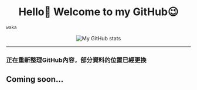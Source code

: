 <h1 align="center">Hello👋 Welcome to my GitHub😉</h1>

<!--START_SECTION:waka-->

```
waka
```

<!--END_SECTION:waka-->

<div align="center">
  <img src="https://github-readme-stats.vercel.app/api?username=Guo0911&show_icons=true&theme=radical" alt="My GitHub stats">
</div>


***

### **正在重新整理GitHub內容，部分資料的位置已經更換**

## **Coming soon...**

